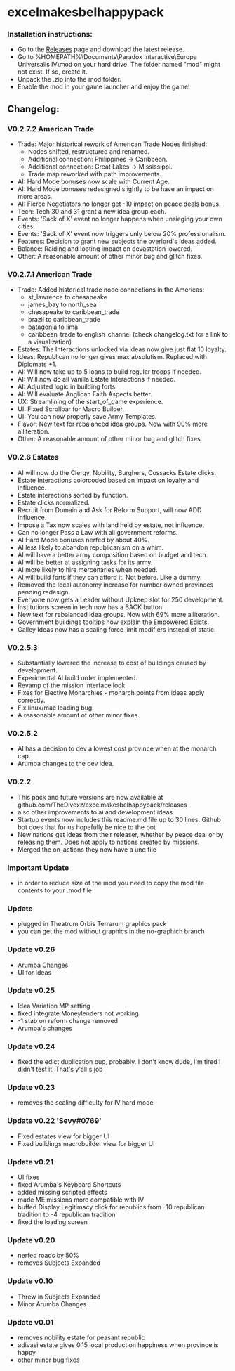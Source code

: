 # excelmakesbelhappypack
### Installation instructions:
- Go to the [Releases](../../releases) page and download the latest release.
- Go to %HOMEPATH%\Documents\Paradox Interactive\Europa Universalis IV\mod on your hard drive. The folder named "mod" might not exist. If so, create it.
- Unpack the .zip into the mod folder.
- Enable the mod in your game launcher and enjoy the game!
## Changelog: <!-- do not edit this line! -->
### V0.2.7.2 American Trade
- Trade: Major historical rework of American Trade Nodes finished:
    - Nodes shifted, restructured and renamed.
    - Additional connection: Philippines -> Caribbean.
    - Additional connection: Great Lakes -> Mississippi.
    - Trade map reworked with path improvements.
- AI: Hard Mode bonuses now scale with Current Age.
- AI: Hard Mode bonuses redesigned slightly to be have an impact on more areas.
- AI: Fierce Negotiators no longer get -10 impact on peace deals bonus.
- Tech: Tech 30 and 31 grant a new idea group each.
- Events: 'Sack of X' event no longer happens when unsieging your own cities.
- Events: 'Sack of X' event now triggers only below 20% professionalism.
- Features: Decision to grant new subjects the overlord's ideas added.
- Balance: Raiding and looting impact on devastation lowered.
- Other: A reasonable amount of other minor bug and glitch fixes.
### V0.2.7.1 American Trade
- Trade: Added historical trade node connections in the Americas:
    - st_lawrence to chesapeake
    - james_bay to north_sea
    - chesapeake to caribbean_trade
    - brazil to caribbean_trade
    - patagonia to lima
    - caribbean_trade to english_channel
  (check changelog.txt for a link to a visualization)
- Estates: The Interactions unlocked via ideas now give just flat 10 loyalty.
- Ideas: Republican no longer gives max absolutism. Replaced with Diplomats +1.
- AI: Will now take up to 5 loans to build regular troops if needed.
- AI: Will now do all vanilla Estate Interactions if needed.
- AI: Adjusted logic in building forts.
- AI: Will evaluate Anglican Faith Aspects better.
- UX: Streamlining of the start_of_game experience.
- UI: Fixed Scrollbar for Macro Builder.
- UI: You can now properly save Army Templates.
- Flavor: New text for rebalanced idea groups. Now with 90% more alliteration.
- Other: A reasonable amount of other minor bug and glitch fixes.
### V0.2.6 Estates
- AI will now do the Clergy, Nobility, Burghers, Cossacks Estate clicks.
- Estate Interactions colorcoded based on impact on loyalty and influence.
- Estate interactions sorted by function.
- Estate clicks normalized.
- Recruit from Domain and Ask for Reform Support, will now ADD Influence.
- Impose a Tax now scales with land held by estate, not influence.
- Can no longer Pass a Law with all government reforms.
- AI Hard Mode bonuses nerfed by about 40%.
- AI less likely to abandon republicanism on a whim.
- AI will have a better army composition based on budget and tech.
- AI will be better at assigning tasks for its army.
- AI more likely to hire mercenaries when needed.
- AI will build forts if they can afford it. Not before. Like a dummy.
- Removed the local autonomy increase for number owned provinces pending redesign.
- Everyone now gets a Leader without Upkeep slot for 250 development.
- Institutions screen in tech now has a BACK button.
- New text for rebalanced idea groups. Now with 69% more alliteration.
- Government buildings tooltips now explain the Empowered Edicts.
- Galley Ideas now has a scaling force limit modifiers instead of static.
### V0.2.5.3
- Substantially lowered the increase to cost of buildings caused by development.
- Experimental AI build order implemented.
- Revamp of the mission interface look.
- Fixes for Elective Monarchies - monarch points from ideas apply correctly.
- Fix linux/mac loading bug.
- A reasonable amount of other minor fixes.
### V0.2.5.2
- AI has a decision to dev a lowest cost province when at the monarch cap.
- Arumba changes to the dev idea. 
### V0.2.2
- This pack and future versions are now available at github.com/TheDivexz/excelmakesbelhappypack/releases
- also other improvements to ai and development ideas
- Startup events now includes this readme.md file up to 30 lines.  Github bot does that for us hopefully be nice to the bot
- New nations get ideas from their releaser, whether by peace deal or by releasing them. Does not apply to nations created by missions.
- Merged the on_actions they now have a unq file
### Important Update
- in order to reduce size of the mod you need to copy the mod file contents to your .mod file
### Update
- plugged in Theatrum Orbis Terrarum graphics pack
- you can get the mod without graphics in the no-graphich branch
### Update v0.26
- Arumba Changes
- UI for Ideas
### Update v0.25
- Idea Variation MP setting
- fixed integrate Moneylenders not working
- -1 stab on reform change removed
- Arumba's changes
### Update v0.24
- fixed the edict duplication bug, probably. I don't know dude, I'm tired I didn't test it. That's y'all's job
### Update v0.23
- removes the scaling difficulty for IV hard mode
### Update v0.22 'Sevy#0769'
- Fixed estates view for bigger UI
- Fixed buildings macrobuilder view for bigger UI
### Update v0.21
- UI fixes
- fixed Arumba's Keyboard Shortcuts
- added missing scripted effects
- made ME missions more compatible with IV
- buffed Display Legitimacy click for republics from -10 republican tradition to -4 republican tradition
- fixed the loading screen
### Update v0.20
- nerfed roads by 50%
- removes Subjects Expanded
### Update v0.10
- Threw in Subjects Expanded
- Minor Arumba Changes
### Update v0.01
- removes nobility estate for peasant republic
- adivasi estate gives 0.15 local production happiness when province is happy
- other minor bug fixes
